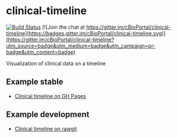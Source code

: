 # clinical-timeline
[![Build Status](https://travis-ci.org/cBioPortal/clinical-timeline.svg?branch=master)](https://travis-ci.org/cBioPortal/clinical-timeline)
[![Join the chat at https://gitter.im/cBioPortal/clinical-timeline](https://badges.gitter.im/cBioPortal/clinical-timeline.svg)](https://gitter.im/cBioPortal/clinical-timeline?utm_source=badge&utm_medium=badge&utm_campaign=pr-badge&utm_content=badge)

Visualization of clinical data on a timeline

## Example stable
- [Clinical timeline on GH Pages](http://cbioportal.github.io/clinical-timeline/)

## Example development
- [Clinical timeline on rawgit](http://rawgit.com/cBioPortal/clinical-timeline/master/index.html)
